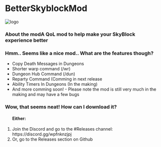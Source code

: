 # BetterSkyblockMod
![logo](https://user-images.githubusercontent.com/46640763/115079828-a0909b00-9eb6-11eb-987a-d4064524ea44.jpg)


<h3>About the mod</h3?
<p>A QoL mod to help make your SkyBlock experience better</p>

<h3>Hmm.. Seems like a nice mod.. What are the features though?</h3>
<ul>
  <li>Copy Death Messages in Dungeons</li>
  <li>Shorter warp command (/wr)</li>
  <li>Dungeon Hub Command (/dun)</li>
  <li>Reparty Command (Comming in next release</li>
  <li>Ability Timers In Dungeons (In the making)</li>
  <li>And more comming soon! - Please note the mod is still very much in the making and may have a few bugs</li>
</ul>

<h3>Wow, that seems neat! How can I download it?</h3>
<ol>
  <h4>Either:</h4>
  <li>Join the Discord and go to the #Releases channel: https://discord.gg/wpfnknzjpj</li>
  <li>Or, go to the Releases section on Github</li>
</ol>
